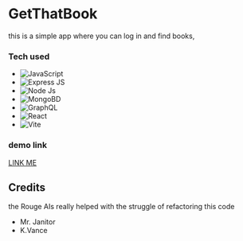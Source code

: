 # GetThatBook

this is a simple app where you can log in and find books, 



### Tech used
- ![JavaScript](https://img.shields.io/badge/JavaScript-black?style=for-the-badge&logo=javascript)
- ![Express JS](https://img.shields.io/badge/Express%20JS-black?style=for-the-badge&logo=express)
- ![Node Js](https://img.shields.io/badge/Node%20Js-black?style=for-the-badge&logo=npm)
- ![MongoBD](https://img.shields.io/badge/MongoBD-black?style=for-the-badge&logo=mongodb)
- ![GraphQL](https://img.shields.io/badge/GraphQL-black?style=for-the-badge&logo=graphql)
- ![React](https://img.shields.io/badge/React-black?style=for-the-badge&logo=react)
- ![Vite](https://img.shields.io/badge/Vite-black?style=for-the-badge&logo=vite)

### demo link
[LINK ME](https://getthatbook.onrender.com/saved)


## Credits
the Rouge AIs really helped with the struggle of refactoring this code 
- Mr. Janitor 
- K.Vance